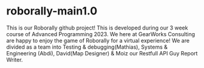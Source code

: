 # roborally-main1.0
This is our Roborally github project! This is developed during our 3 week course of Advanced Programming 2023.
We here at GearWorks Consulting are happy to enjoy the game of Roborally for a virtual experience!
We are divided as a team into Testing & debugging(Mathias), Systems & Engineering (Abdi), David(Map Designer) & Moiz our Restfull API Guy Report Writer.
